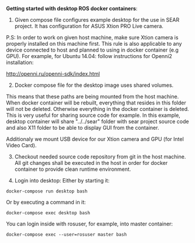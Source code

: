 

<b>Getting started with desktop ROS docker containers</b>:


1) Given compose file configures example desktop for the use in SEAR project.
It has configuration for ASUS Xtion PRO Live camera.

P.S: In order to work on given host machine, make sure Xtion camera is properly
installed on this machine first. This rule is also applicable to any device
connected to host and planned to using in docker container (e.g GPU).
For example, for Ubuntu 14.04: follow instructions for Openni2 installation:

<url>http://openni.ru/openni-sdk/index.html</url>

2) Docker compose file for the desktop image uses shared volumes.

This means that these paths are being mounted from the host machine.
When docker container will be rebuilt, everything that resides in this folder
will not be deleted. Otherwise everything in the docker container is deleted.
This is very useful for sharing source code for example. 
In this example, desktop container will share "../../sear" folder with sear project
source code and also X11 folder to be able to display GUI from the container.

Additionaly we mount USB device for our Xtion camera and GPU (for Intel Video 
Card).

3) Checkout needed source code repository from git in the host machine. All 
git changes shall be executed in the host in order for docker container to
provide clean runtime environment.

4) Login into desktop:
Either by starting it:

<code>docker-compose run desktop bash</code>

Or by executing a command in it:

<code>docker-compose exec desktop bash</code>

You can login inside with rosuser, for example, into master container:

<code>docker-compose exec --user=rosuser master bash</code>


